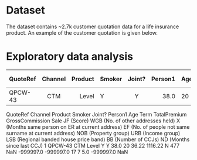 # Dataset
The dataset contains ~2.7k customer quotation data for a life insurance product. An example of the customer quotation is given below. 


# Exploratory data analysis

| QuoteRef| Channel | Product| Smoker| Joint?| Person1| Age | Term| TotalPremium|	GrossCommission|	Sale|	JF (Score)| WGB |X| EF|NOB|URB|LSB|BB|ND|
| --------- |:---------:| -----:| -------- |:----------:| -----:|--------- |:---------:| -----:| ------- |:---------:| -----:| ---------- |:---------:| -----:| -------- |:-------------:| -----:|:--------:| -----:| 
| QPCW-43 | CTM |Level|  Y |Y|38.0|20|36.22|1116.22|N|477|NaN|-999997.0|-999997.0| 17|7|5.0|-999997.0|NaN


QuoteRef	Channel	Product	Smoker	Joint?	Person1 Age	Term	TotalPremium	GrossCommission	Sale	JF (Score)	WGB (No. of other addresses held)	X (Months same person on ER at current address)	EF (No. of people not same surname at current address)	NOB (Property group)	URB (Income group)	LSB (Regional banded house price band)	BB (Number of CCJs)	ND (Months since last CCJ)
1	QPCW-43	CTM	Level	Y	Y	38.0	20	36.22	1116.22	N	477	NaN	-999997.0	-999997.0	17	7	5.0	-999997.0	NaN
